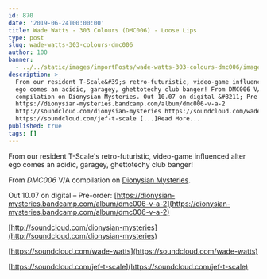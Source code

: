 ```yaml
---
id: 870
date: '2019-06-24T00:00:00'
title: Wade Watts - 303 Colours (DMC006) - Loose Lips
type: post
slug: wade-watts-303-colours-dmc006
author: 100
banner:
  - ../../static/images/importPosts/wade-watts-303-colours-dmc006/image870.jpeg
description: >-
  From our resident T-Scale&#39;s retro-futuristic, video-game influenced alter
  ego comes an acidic, garagey, ghettotechy club banger! From DMC006 V/A
  compilation on Dionysian Mysteries. Out 10.07 on digital &#8211; Pre-order:
  https://dionysian-mysteries.bandcamp.com/album/dmc006-v-a-2
  http://soundcloud.com/dionysian-mysteries https://soundcloud.com/wade-watts
  https://soundcloud.com/jef-t-scale [...]Read More...
published: true
tags: []
---
```

From our resident T-Scale's retro-futuristic, video-game influenced alter ego comes an acidic, garagey, ghettotechy club banger!

From _DMC006_ V/A compilation on [Dionysian Mysteries](https://www.discogs.com/label/1100939-dionysian-mysteries).

Out 10.07 on digital – Pre-order: [](https://dionysian-mysteries.bandcamp.com/album/dmc006-v-a-2)[https://dionysian-mysteries.bandcamp.com/album/dmc006-v-a-2](https://dionysian-mysteries.bandcamp.com/album/dmc006-v-a-2)

[http://soundcloud.com/dionysian-mysteries](http://soundcloud.com/dionysian-mysteries)

[](https://soundcloud.com/wade-watts)[https://soundcloud.com/wade-watts](https://soundcloud.com/wade-watts)

[](https://soundcloud.com/jef-t-scale)[https://soundcloud.com/jef-t-scale](https://soundcloud.com/jef-t-scale)